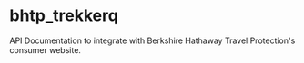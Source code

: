 # bhtp_trekkerq
API Documentation to integrate with Berkshire Hathaway Travel Protection's consumer website.
